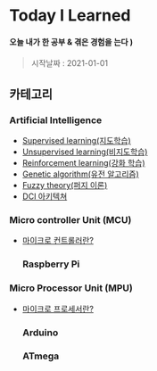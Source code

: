 # Today I Learned

#### 오늘 내가 한 공부 & 겪은 경험을 는다  )
> 시작날짜 : 2021-01-01

## 카테고리
### Artificial Intelligence
* [Supervised learning(지도학습)]()
* [Unsupervised learning(비지도학습)]()
* [Reinforcement learning(강화 학습)]()
* [Genetic algorithm(유전 알고리즘)]()
* [Fuzzy theory(퍼지 이론)]()
* [DCI 아키텍쳐]()

### Micro controller Unit (MCU)
* [마이크로 컨트롤러란?]()
  ### Raspberry Pi
### Micro Processor Unit (MPU)
* [마이크로 프로세서란?]()
  ### Arduino
 
  ### ATmega
